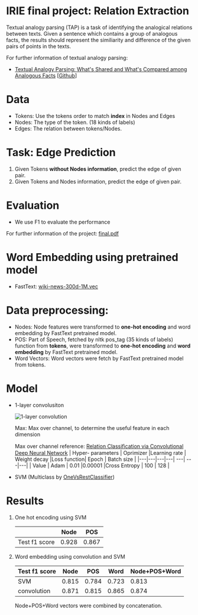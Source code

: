 # IRIE final project: Relation Extraction 
Textual analogy parsing (TAP) is a task of identifying the analogical relations between texts. Given a sentence which contains a group of analogous facts, the results should represent the similiarity and difference of the given pairs of points in the texts.

For further information of textual analogy parsing:
 - [Textual Analogy Parsing: What's Shared and What's Compared among Analogous Facts](https://nlp.stanford.edu/pubs/lamm2018analogies.pdf) [[Github](https://github.com/mrlamm/textual-analogy-parsing)]

# Data
 * Tokens: Use the tokens order to match **index** in Nodes and Edges
 * Nodes: The type of the token. (18 kinds of labels)
 * Edges: The relation between tokens/Nodes.
# Task: Edge Prediction
 1. Given Tokens **without Nodes information**, predict the edge of given pair.
 2. Given Tokens and Nodes information, predict the edge of given pair.
# Evaluation
 *  We use F1 to evaluate the performance

For further information of the project: [final.pdf](https://github.com/lilinmail0523/IR-final-project2019-relation-extraction/blob/master/final.pdf)

# Word Embedding using pretrained model
 * FastText: [wiki-news-300d-1M.vec](https://fasttext.cc/docs/en/english-vectors.html)

# Data preprocessing:
 * Nodes: Node features were transformed to **one-hot encoding** and word embedding by FastText pretrained model.
 * POS: Part of Speech, fetched by nltk pos_tag (35 kinds of labels) function from **tokens**,  were transformed to **one-hot encoding** and **word embedding** by FastText pretrained model.
 * Word Vectors: Word vectors were fetch by FastText pretrained model from tokens.

# Model

 * 1-layer convolusiton

    ![1-layer convolution](https://github.com/lilinmail0523/IR-final-project2019-relation-extraction/blob/master/1-layer-convolution.png)
    
    Max: Max over channel, to determine the useful feature in each dimension
    
    Max over channel reference: [Relation Classiﬁcation via Convolutional Deep Neural Network](https://www.aclweb.org/anthology/C14-1220.pdf)
    | Hyper- parameters | Oprimizer  |Learning rate | Weight decay |Loss function| Epoch | Batch size |
    |---|---|---|---| ---| ---|---|
    | Value  | Adam  | 0.01 |0.00001 |Cross Entropy | 100 | 128 |


 * SVM (Multiclass by [OneVsRestClassifier](https://scikit-learn.org/stable/modules/generated/sklearn.multiclass.OneVsRestClassifier.html))
     
# Results
1. One hot encoding using SVM

    |   | Node  | POS  |
    |---|---|---|
    | Test f1 score  | 0.928  | 0.867  |
2. Word embedding using convolution and SVM

    | Test f1 score  | Node  |  POS | Word  | Node+POS+Word  |
    |---|---|---|---|---|
    | SVM  | 0.815  | 0.784  | 0.723  | 0.813  |
    | convolution  | 0.871  | 0.815  | 0.865  | 0.874  |

    Node+POS+Word vectors were combined by concatenation. 
